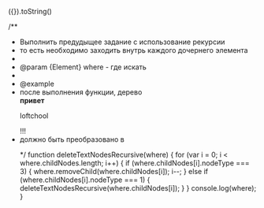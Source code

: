 ({}).toString()

/\*\*

- Выполнить предудыщее задание с использование рекурсии
- то есть необходимо заходить внутрь каждого дочернего элемента
-
- @param {Element} where - где искать
-
- @example
- после выполнения функции, дерево <span> <div> <b>привет</b> </div> <p>loftchool</p> !!!</span>
- должно быть преобразовано в <span><div><b></b></div><p></p></span>
  \*/
  function deleteTextNodesRecursive(where) {
  for (var i = 0; i < where.childNodes.length; i++) {
  if (where.childNodes[i].nodeType === 3) {
  where.removeChild(where.childNodes[i]);
  i--;
  } else if (where.childNodes[i].nodeType === 1) {
  deleteTextNodesRecursive(where.childNodes[i]);
  }
  }
  console.log(where);
  }
